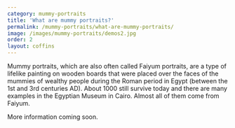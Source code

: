 ```yaml
---
category: mummy-portraits
title: 'What are mummy portraits?'
permalink: /mummy-portraits/what-are-mummy-portraits/
image: /images/mummy-portraits/demos2.jpg
order: 2
layout: coffins
---
```


Mummy portraits, which are also often called Faiyum portraits, are a type of lifelike painting on wooden boards that were placed over the faces of the mummies of wealthy people during the Roman period in Egypt (between the 1st and 3rd centuries AD). About 1000 still survive today and there are many examples in the Egyptian Museum in Cairo. Almost all of them come from Faiyum.

More information coming soon.
